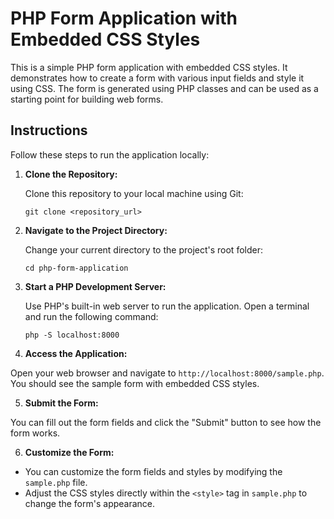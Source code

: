 # PHP Form Application with Embedded CSS Styles

This is a simple PHP form application with embedded CSS styles. It demonstrates how to create a form with various input fields and style it using CSS. The form is generated using PHP classes and can be used as a starting point for building web forms.

## Instructions

Follow these steps to run the application locally:

1. **Clone the Repository:**

   Clone this repository to your local machine using Git:

   `git clone <repository_url>`

2. **Navigate to the Project Directory:**

    Change your current directory to the project's root folder:

    `cd php-form-application`

3. **Start a PHP Development Server:**

    Use PHP's built-in web server to run the application. Open a terminal and run the following command:

    `php -S localhost:8000`

4. **Access the Application:**

Open your web browser and navigate to `http://localhost:8000/sample.php`. You should see the sample form with embedded CSS styles.

5. **Submit the Form:**

You can fill out the form fields and click the "Submit" button to see how the form works.

6. **Customize the Form:**

- You can customize the form fields and styles by modifying the `sample.php` file.
- Adjust the CSS styles directly within the `<style>` tag in `sample.php` to change the form's appearance.
